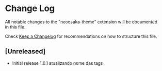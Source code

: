 # Change Log

All notable changes to the "neoosaka-theme" extension will be documented in this file.

Check [Keep a Changelog](http://keepachangelog.com/) for recommendations on how to structure this file.

## [Unreleased]

- Initial release 1.0.1 atualizando nome das tags
